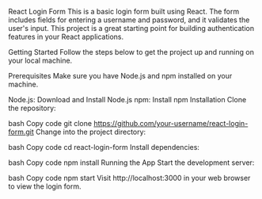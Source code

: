 
React Login Form
This is a basic login form built using React. The form includes fields for entering a username and password, and it validates the user's input. This project is a great starting point for building authentication features in your React applications.

Getting Started
Follow the steps below to get the project up and running on your local machine.

Prerequisites
Make sure you have Node.js and npm installed on your machine.

Node.js: Download and Install Node.js
npm: Install npm
Installation
Clone the repository:

bash
Copy code
git clone https://github.com/your-username/react-login-form.git
Change into the project directory:

bash
Copy code
cd react-login-form
Install dependencies:

bash
Copy code
npm install
Running the App
Start the development server:

bash
Copy code
npm start
Visit http://localhost:3000 in your web browser to view the login form.
